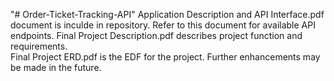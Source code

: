 "# Order-Ticket-Tracking-API" 
Application Description and API Interface.pdf document is inculde in repository.  Refer to this document for available API endpoints. 
Final Project Description.pdf describes project function and requirements.  
Final Project ERD.pdf is the EDF for the project. 
Further enhancements may be made in the future.
